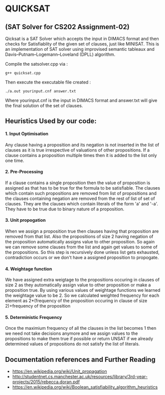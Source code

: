 # QUICKSAT 
## (SAT Solver for CS202 Assignment-02)

Qicksat is a SAT Solver which accepts the input in DIMACS format and then checks for Satisfiablity of the given set of clauses, just like MINISAT.
This is an implementation of SAT solver using improvised semantic tableaux and Davis–Putnam–Logemann–Loveland (DPLL) algorithm.


Compile the satsolver.cpp via :

```
g++ quicksat.cpp

```

Then execute the executable file created :
```
./a.out yourinput.cnf answer.txt

```
Where yourinput.cnf is the input in DIMACS format and answer.txt will give the final solution of the set of clauses.



## Heuristics Used by our code:


#### 1. Input Optimisation
Any clause having a proposition and its negation is not inserted in the list of clauses as it is true irrespective of valuations of other propositions.
If a clause contains a proposition multiple times then it is added to the list only one time.

#### 2. Pre-Processing
If a clause contains a single proposition then the value of proposition is assigned as that has to be true for the formula to be satisfiable.
The clauses which contain such propositions are removed from list of propositions and the clauses containing negation are removed from the rest of list of set of clauses. They are the clauses which contain literals of the form 'a' and '-a'. They have to be true due to binary nature of a proposition.

#### 3. Unit propogation
When we assign a proposition true then clauses having that proposition are removed from that list.
Also the propositions of size 2 having negation of the proposition automatically assigns value to other proposition.
So again we can remove some clauses from the list and again get values to some of the propositions.
So this step is recursively done unless list gets exhausted, contradiction occurs or we don't have a assigned proposition to propogate.

#### 4. Weightage function
We have assigned extra weigtage to the propositions occuring in clauses of size 2 as they automatically assign value to other proposition or make a proposition true.
By using various values of weightage functions we learned the weightage value to be 2.
So we calculated weighted frequency for each element as 2*(frequency of the proposition occuring in clause of size 2)+frequency of the proposition

#### 5. Deterministic Frequency
Once the maximium frequency of all the clauses in the list becomes 1 then we need not take decisions anymore and we assign values to the
propositions to make them true if possible or return UNSAT if we already determined values of propositions do not satisfy the list of literals.


Documentation references and Further Reading
------------------------
- https://en.wikipedia.org/wiki/Unit_propagation
- http://studentnet.cs.manchester.ac.uk/resources/library/3rd-year-projects/2015/rebecca.doran.pdf
- https://en.wikipedia.org/wiki/Boolean_satisfiability_algorithm_heuristics

